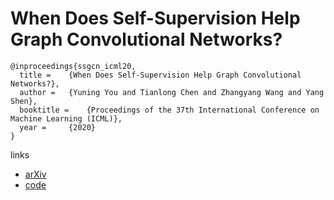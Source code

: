# When Does Self-Supervision Help Graph Convolutional Networks?

```
@inproceedings{ssgcn_icml20,
  title = 	 {When Does Self-Supervision Help Graph Convolutional Networks?},
  author = 	 {Yuning You and Tianlong Chen and Zhangyang Wang and Yang Shen},
  booktitle = 	 {Proceedings of the 37th International Conference on Machine Learning (ICML)},
  year = 	 {2020}
}
```

links
- [arXiv](https://arxiv.org/abs/2006.09136)
- [code](https://github.com/Shen-Lab/SS-GCNs)
